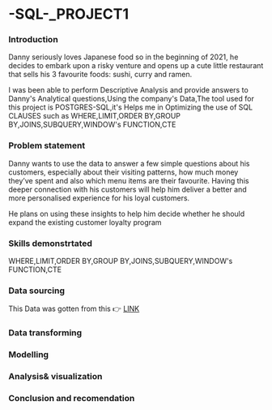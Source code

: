 # -SQL-_PROJECT1
### Introduction
Danny seriously loves Japanese food so in the beginning of 2021, he decides to embark upon a risky venture and opens up a cute little restaurant that sells his 3 favourite foods: sushi, curry and ramen.

I was been able to perform Descriptive Analysis and provide answers to  Danny's Analytical questions,Using the company's Data,The tool used for this project is POSTGRES-SQL,it's Helps me in Optimizing the use of SQL CLAUSES such as WHERE,LIMIT,ORDER BY,GROUP BY,JOINS,SUBQUERY,WINDOW's FUNCTION,CTE

### Problem statement

Danny wants to use the data to answer a few simple questions about his customers, especially about their visiting patterns, how much money they’ve spent and also which menu items are their favourite. Having this deeper connection with his customers will help him deliver a better and more personalised experience for his loyal customers.

He plans on using these insights to help him decide whether he should expand the existing customer loyalty program

### Skills demonstrtated
 WHERE,LIMIT,ORDER BY,GROUP BY,JOINS,SUBQUERY,WINDOW's FUNCTION,CTE


### Data sourcing
This Data was gotten from this 👉 [LINK](https://8weeksqlchallenge.com/case-study-1/)
### Data transforming

### Modelling

### Analysis& visualization

### Conclusion and recomendation
